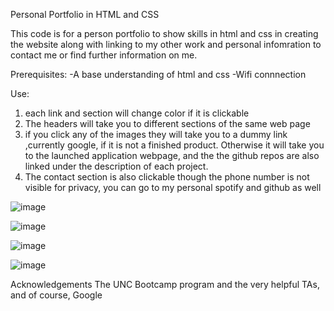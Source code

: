 Personal Portfolio in HTML and CSS

This code is for a person portfolio to show skills in html and css in creating the website along with linking to my other work and personal infomration to contact me or find further information on me.

Prerequisites:
  -A base understanding of html and css
  -Wifi connnection

Use:
1. each link and section will change color if it is clickable
2. The headers will take you to different sections of the same web page
3. if you click any of the images they will take you to a dummy link ,currently google, if it is not a finished product. Otherwise it will take you to the launched application webpage, and the the github repos are also linked under the description of each project.
4. The contact section is also clickable though the phone number is not visible for privacy, you can go to my personal spotify and github as well

![image](https://user-images.githubusercontent.com/109765172/204070597-fa3d163c-a3ac-4fb9-87a6-cdcf03968a84.png)

![image](https://user-images.githubusercontent.com/109765172/204070617-79e4b4e9-5dfa-4bd1-a058-495e2acd5bbf.png)

![image](https://user-images.githubusercontent.com/109765172/204070629-59df787d-081a-4f1f-b6bf-b52affc21417.png)

![image](https://user-images.githubusercontent.com/109765172/204070639-1208af8a-3164-45ea-9662-6c162d378f7e.png)


Acknowledgements
The UNC Bootcamp program and the very helpful TAs, and of course, Google
